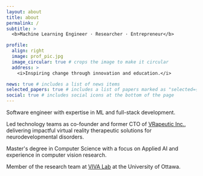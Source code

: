 ```yaml
---
layout: about
title: about
permalink: /
subtitle: >
  <b>Machine Learning Engineer · Researcher · Entrepreneur</b>

profile:
  align: right
  image: prof_pic.jpg
  image_circular: true # crops the image to make it circular
  address: >
    <i>Inspiring change through innovation and education.</i>

news: true # includes a list of news items
selected_papers: true # includes a list of papers marked as "selected={true}"
social: true # includes social icons at the bottom of the page
---
```


Software engineer with expertise in ML and full-stack development.

Led technology teams as co-founder and former CTO of [VRapeutic Inc.](https://site.vrpeutic.ca/), delivering impactful virtual reality therapeutic solutions for neurodevelopmental disorders.

Master's degree in Computer Science with a focus on Applied AI and experience in computer vision research.

Member of the research team at [VIVA Lab](https://www.site.uottawa.ca/research/viva/people.html) at the University of Ottawa.
